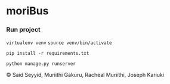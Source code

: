 # moriBus

### Run project
```virtualenv venv```
```source venv/bin/activate```

```pip install -r requirements.txt```

```python manage.py runserver```

<p>&copy; Said Seyyid, Muriithi Gakuru, Racheal Muriithi, Joseph Kariuki</p>

